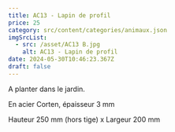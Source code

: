 ```yaml
---
title: AC13 - Lapin de profil
price: 25
category: src/content/categories/animaux.json
imgSrcList:
  - src: /asset/AC13 B.jpg
    alt: AC13 - Lapin de profil
date: 2024-05-30T10:46:23.367Z
draft: false
---
```


A planter dans le jardin.

En acier Corten, épaisseur 3 mm

Hauteur 250 mm (hors tige) x Largeur 200 mm
